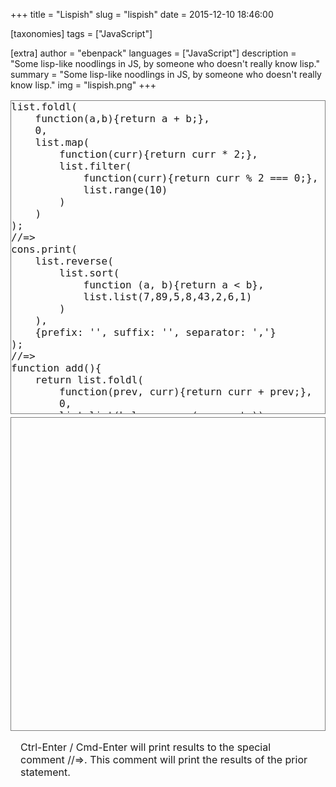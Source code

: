 +++
title = "Lispish"
slug = "lispish"
date = 2015-12-10 18:46:00

[taxonomies]
tags = ["JavaScript"]

[extra]
author = "ebenpack"
languages = ["JavaScript"]
description = "Some lisp-like noodlings in JS, by someone who doesn't really know lisp."
summary = "Some lisp-like noodlings in JS, by someone who doesn't really know lisp."
img = "lispish.png"
+++

<script src="https://cdnjs.cloudflare.com/ajax/libs/ace/1.1.9/ace.js"></script>
<script type="text/javascript" src="https://cdnjs.cloudflare.com/ajax/libs/ace/1.1.9/ext-language_tools.js"></script>
<div style="font-size:16px;">
    <pre style="border:1px solid gray;height:500px;overflow-y: auto;margin-bottom: 5px;" id="input" contentEditable="true">
list.foldl(
    function(a,b){return a + b;},
    0,
    list.map(
        function(curr){return curr * 2;},
        list.filter(
            function(curr){return curr % 2 === 0;},
            list.range(10)
        )
    )
);
//=>
cons.print(
    list.reverse(
        list.sort(
            function (a, b){return a < b},
            list.list(7,89,5,8,43,2,6,1)
        )
    ),
    {prefix: '', suffix: '', separator: ','}
);
//=>
function add(){
    return list.foldl(
        function(prev, curr){return curr + prev;},
        0,
        list.list(helpers.args(arguments))
    );
}
fun.curry(add, 5)(1)(2)(3)(4)(5);
//=></pre>
    <div style="-webkit-columns: 3 auto;-moz-columns: 3 auto;columns: 3 auto;border:1px solid gray;height:500px;overflow-y: auto;" id="ref"></div>
    <div style="clear:both; margin:1em;">
        <p>Ctrl-Enter / Cmd-Enter will print results to the special comment //=>. This comment will print the results of the prior statement.</p>
    </div>
</div>
<script>
(function(){
    main.initLispish().then(function(initLispish){
        initLispish('input', 'ref');
    });
})();
</script>
